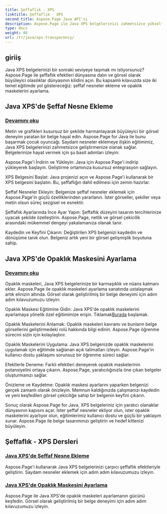 ```yaml
---
title: Şeffaflık - XPS
linktitle: Şeffaflık - XPS
second_title: Aspose.Page Java API'si
description: Aspose.Page ile Java XPS belgelerinizi zahmetsizce yükseltin. Gelişmiş görsel efektler için eğitimlerimizde şeffaf nesneler eklemeyi ve opaklık maskeleri ayarlamayı öğrenin.
type: docs
weight: 40
url: /tr/java/xps-transparency/
---
```

## giriiş

Java XPS belgelerinizi bir sonraki seviyeye taşımak mı istiyorsunuz? Aspose.Page ile şeffaflık efektleri dünyasına dalın ve görsel olarak büyüleyici olasılıklar dünyasının kilidini açın. Bu kapsamlı kılavuzda size iki temel eğitimde yol göstereceğiz: şeffaf nesneler ekleme ve opaklık maskelerini ayarlama.

## Java XPS'de Şeffaf Nesne Ekleme
### [Devamını oku](./add-transparent-object/)

Metin ve grafikleri kusursuz bir şekilde harmanlayarak büyüleyici bir görsel deneyim yaratan bir belge hayal edin. Aspose.Page for Java ile bunu başarmak çocuk oyuncağı. Saydam nesneler eklemeye ilişkin eğitimimiz, Java XPS belgelerinizi zahmetsizce geliştirmenize olanak sağlar. Belgelerinize hayat vermek için şu basit adımları izleyin:

Aspose.Page'i İndirin ve Yükleyin: Java için Aspose.Page'i indirip yükleyerek başlayın. Geliştirme ortamınıza kusursuz entegrasyon sağlayın.

XPS Belgesini Başlat: Java projenizi açın ve Aspose.Page'i kullanarak bir XPS belgesini başlatın. Bu, şeffaflığın dahil edilmesi için zemin hazırlar.

Şeffaf Nesneler Ekleyin: Belgenize şeffaf nesneler eklemek için Aspose.Page'in güçlü özelliklerinden yararlanın. İster görseller, şekiller veya metin olsun süreç sezgisel ve esnektir.

Şeffaflık Ayarlarında İnce Ayar Yapın: Şeffaflık düzeyini tasarım tercihlerinize uyacak şekilde özelleştirin. Aspose.Page, netlik ve görsel çekicilik arasındaki mükemmel dengeyi yakalamanıza olanak tanır.

Kaydedin ve Keyfini Çıkarın: Değiştirilen XPS belgenizi kaydedin ve dönüşüme tanık olun. Belgeniz artık yeni bir görsel gelişmişlik boyutuna sahip.

## Java XPS'de Opaklık Maskesini Ayarlama
### [Devamını oku](./set-opacity-mask/)

Opaklık maskeleri, Java XPS belgelerinize bir karmaşıklık ve nüans katmanı ekler. Aspose.Page ile opaklık maskeleri ayarlama sanatında ustalaşmak artık elinizin altında. Görsel olarak geliştirilmiş bir belge deneyimi için adım adım kılavuzumuzu izleyin:

 Opaklık Maskesi Eğitimine Gidin: Java XPS'de opaklık maskelerini ayarlamaya yönelik özel eğitimimize erişin. Tıklamak[Burada](./set-opacity-mask/) başlamak.

Opaklık Maskelerini Anlamak: Opaklık maskeleri kavramı ve bunların belge görsellerini geliştirmedeki rolü hakkında bilgi edinin. Aspose.Page öğrenme sürecini sizin için kolaylaştırır.

Opaklık Maskelerini Uygulama: Java XPS belgenizde opaklık maskelerini uygulamak için eğitimde sağlanan açık talimatları izleyin. Aspose.Page'in kullanıcı dostu yaklaşımı sorunsuz bir öğrenme süreci sağlar.

Efektlerle Deneme: Farklı efektleri deneyerek opaklık maskelerinin potansiyelini ortaya çıkarın. Aspose.Page, yaratıcılığınızla öne çıkan belgeler oluşturmanızı sağlar.

Önizleme ve Kaydetme: Opaklık maskesi ayarlarını yaparken belgenizi gerçek zamanlı olarak önizleyin. Memnun kaldığınızda çalışmanızı kaydedin ve yeni keşfedilen görsel çekiciliğe sahip bir belgenin keyfini çıkarın.

Sonuç olarak Aspose.Page for Java, XPS belgeleriniz için yaratıcı olanaklar dünyasının kapısını açar. İster şeffaf nesneler ekliyor olun, ister opaklık maskelerini ayarlıyor olun, eğitimlerimiz kullanıcı dostu ve güçlü bir yaklaşım sunar. Aspose.Page ile belge tasarımınızı geliştirin ve hedef kitlenizi büyüleyin.
## Şeffaflık - XPS Dersleri
### [Java XPS'de Şeffaf Nesne Ekleme](./add-transparent-object/)
Aspose.Page'i kullanarak Java XPS belgelerinizi çarpıcı şeffaflık efektleriyle geliştirin. Saydam nesneler eklemek için adım adım kılavuzumuzu izleyin. 
### [Java XPS'de Opaklık Maskesini Ayarlama](./set-opacity-mask/)
Aspose.Page ile Java XPS'de opaklık maskeleri ayarlamanın gücünü keşfedin. Görsel olarak geliştirilmiş bir belge deneyimi için adım adım kılavuzumuzu izleyin.